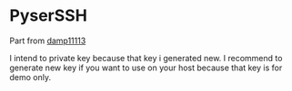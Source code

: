 # PyserSSH
Part from [damp11113](https://github.com/damp11113/damp11113-library)

I intend to private key because that key i generated new. I recommend to generate new key if you want to use on your host because that key is for demo only.
